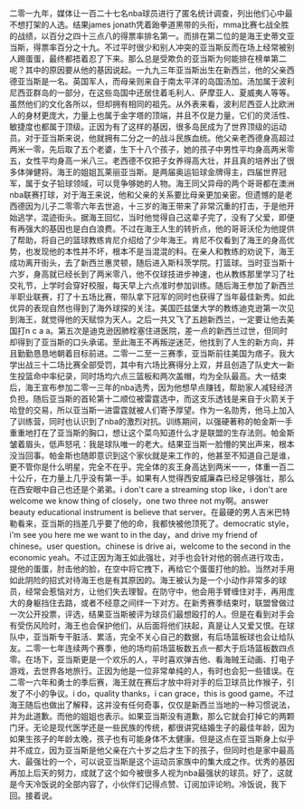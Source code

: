 二零一九年，媒体让一百二十七名nba球员进行了匿名统计调查，列出他们心中最不想打架的人选。结果james jonath凭着跆拳道黑带的头衔，mma比赛七战全胜的战绩，以百分之四十三点八的得票率排名第一。而排在第二位的是海王史蒂文亚当斯，得票率百分之十九。不过平时很少和别人冲突的亚当斯反而在场上经常被别人踢蛋蛋，最终都捂着忍了下来。那么总是受欺负的亚当斯为何能排在榜单第二呢？其中的原因要从他的基因说起。一九九三年亚当斯出生在新西兰，他的父亲西德亚当斯是一名。英国军人，而母亲则来自于南太平洋的岛国汤加。汤加属于波利尼西亚群岛的一部分，在这些岛国中还居住着毛利人、萨摩亚人、夏威夷人等等。虽然他们的文化各所以，但却拥有相同的祖先。从外表来看，波利尼西亚人比欧洲人的身材更庞大，力量上也属于金字塔的顶端，并且不仅是力量，它们的灵活性、敏捷度也都属于顶级。正因为有了这样的基因，很多岛民成为了世界顶级的运动员。对于亚当斯来说，他就拥有二分之一的战斗民族血统。他父亲老西德身高超过两米一零，先后取了五个老婆，生下十八个孩子，她的孩子中男性平均身高两米零五，女性平均身高一米八三。老西德不仅把子女养得高大壮，并且真的培养出了很多体弹健将。海王的姐姐瓦莱丽亚当斯。是两届奥运铅球金牌得主，四届世界冠军，属于女子铅球领域，可以竞争够她的人物。海王同父异母的两个哥哥都在澳洲nba联赛打球，对于海王来说，他和父亲的关系要比母亲更加亲密。但遗憾的是老西德因为儿子二零零六年去世追，十三岁的海王带来了非常沉重的打击，于是他开始逃学，混迹街头。据海王回忆，当时他觉得自己这辈子完了，没有了父爱，即便有再强大的基因也是白白浪费。不过在海王人生的转折点，他的哥哥沃伦为他提供了帮助，将自己的篮球教练肯尼介绍给了少年海王。肯尼不仅看到了海王的身高优势，也发现他的本性并不坏，根本不是当混混的料。在亲人和教练的劝说下，海王成功离开街头，去了新西兰惠灵顿，随后进入斯科茨学院。打篮球。当时亚当斯十六岁，身高就已经长到了两米零八，他不仅球技进步神速，也从教练那里学习了社交礼节，上学时会穿好校服，每天早上六点准时参加训练。随后海王参加了新西兰半职业联赛，打了十五场比赛，带队拿下冠军的同时也获得了当年最佳新秀。如此优异的表现自然也得到了海外球探的关注。美国匹兹堡大学的教练迪克逊第一次见到海王，就觉得他的天赋惊为天人。之后一共又飞了五趟新西兰，一定要让他去美国打n c a a。第五次是迪克逊因肺栓塞住进医院，差一点的新西兰过世，但同时却得到了亚当斯的口头承诺。至此海王不再叛逆迷茫，他找到了人生的新方向，并且勤勤恳恳地朝着目标前进。二零一二至一三赛季，亚当斯前往美国为痞子。我大学出战三十二场比赛全部受罚，其中有六场比赛得分上双，并且创造了队史大一新生投篮命中率纪录，同时场均六点三篮板和两次盖帽，均为全队最高。大一结束后，海王宣布参加二零一三年的nba选秀，因为他想早点赚钱，帮助家人减轻经济负担。随后亚当斯的首轮第十二顺位被雷霆选中，而这支乐透钱是来自于火箭关于哈登的交易，所以亚当斯一进雷霆就被人们寄予厚望。作为一名勋秀，他马上加入了训练营，同时也认识到了nba的激烈对抗。训练期间，以强硬著称的帕金斯一手重重地打在了亚当斯的胸口，想让这个菜鸟知道什么才是联盟的生存法则。帕金斯皱着眉头，低声怒吼：我是球队唯一的老大。结果亚当斯一脸懵的笑出声来，根本没当回事。帕金斯也随即意识到这个家伙就是来工作的，他甚至不知道自己是谁，更不管你是什么明星，完全不在乎。完全体的亥王身高达到两米一一，体重一百二十公斤，在力量上几乎没有第一手。如果有人觉得西安威廉森已经足够强壮，那么在西安眼中自己也还是个弟弟。i don't care a streaming stop like，i don't are welcome we know thing of closely，one two three not my啊。answer beauty educational instrument is believe that server。在最硬的男人吉米巴特勒看来，亚当斯的挡差几乎要了他的命，我都快被他顶死了。democratic style，i'm see you here me we want to in the day，and drive my friend of chinese。user question。chinese is drive ai，welcome to the second in the economic yeah。不过正因为海王如此强壮，对手也会针对他的弱点进行攻击，提他的蛋蛋，肘击他的脸，在空中将它拽下，再给它个蛋蛋打他的脸。当然对手用如此阴险的招式对待海王也是有其原因的。海王被认为是一个小动作非常多的球员，经常会惹恼对方，让他们失去理智。在防守中，他会用手臂缠住对手，再用庞大的身躯挡住去路，或者不经意之间绊一下对方。在新秀赛季结束时，联盟曾做过一次公开投票，评选，结果亚当斯被评为球员们最想殴打的人。但是在看到对手会有受伤风险时，海王也会保护他们，从后面将他们扶起，真是让人又爱又恨。在球队中，亚当斯专干脏活、累活，完全不关心自己的数据，有后场篮板球也会让给队友。二零一七年连续两个赛季，他的场均前场篮板数五点一都大于后场篮板数四点零。在场下，亚当斯更是一个欢乐的人，平时喜欢弹吉他、看海贼王动画、打电子游戏，去世界各地旅行。正因为他是一位非常单纯的人，有时也会犯一些错误。在二零一六年和勇士的季后赛，海王就在赛后才放中将对手的后卫球员比作猴子，引发了不小的争议。i do，quality thanks，i can grace，this is good game。不过海王随后也做出了解释，这并没有任何奇事，仅仅是新西兰当地的一种习惯说法，并为此道歉。而他的姐姐也表示。如果亚当斯没有道歉，那么它就会打掉它的两颗门牙。无论是现代医学还是一些民族的传统，都很讲究结婚生子的最佳年龄，因为如果生孩子的年龄太晚，孩子也有可能身体不太健康。但是这点在亚当斯身上似乎并不成立，因为亚当斯是他父亲在六十岁之后才生下的孩子，但同时也是家中最高大、最强壮的一个，可以说亚当斯是这个运动员家族中的集大成之作。优秀的基因再加上后天的努力，成就了这个如今被很多人视为nba最强状的球员。好了，这就是今天冷饭说的全部内容了，小伙伴们记得点赞、订阅加评论哟。冷饭说，我下回。接着说。
